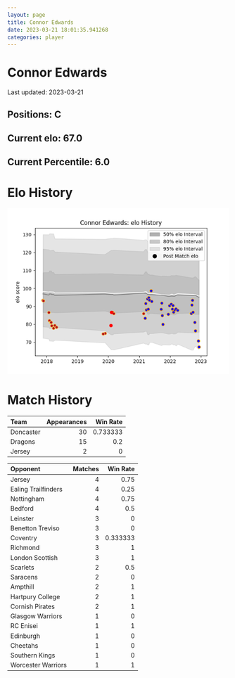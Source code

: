 ```yaml
---  
layout: page  
title: Connor Edwards  
date: 2023-03-21 18:01:35.941268  
categories: player  
---
```

# Connor Edwards


Last updated: 2023-03-21
## Positions: C

## Current elo: 67.0

## Current Percentile: 6.0

# Elo History


![elo history](history_ConnorEdwards.png)
# Match History


| Team      |   Appearances |   Win Rate |
|:----------|--------------:|-----------:|
| Doncaster |            30 |   0.733333 |
| Dragons   |            15 |   0.2      |
| Jersey    |             2 |   0        |

| Opponent            |   Matches |   Win Rate |
|:--------------------|----------:|-----------:|
| Jersey              |         4 |   0.75     |
| Ealing Trailfinders |         4 |   0.25     |
| Nottingham          |         4 |   0.75     |
| Bedford             |         4 |   0.5      |
| Leinster            |         3 |   0        |
| Benetton Treviso    |         3 |   0        |
| Coventry            |         3 |   0.333333 |
| Richmond            |         3 |   1        |
| London Scottish     |         3 |   1        |
| Scarlets            |         2 |   0.5      |
| Saracens            |         2 |   0        |
| Ampthill            |         2 |   1        |
| Hartpury College    |         2 |   1        |
| Cornish Pirates     |         2 |   1        |
| Glasgow Warriors    |         1 |   0        |
| RC Enisei           |         1 |   1        |
| Edinburgh           |         1 |   0        |
| Cheetahs            |         1 |   0        |
| Southern Kings      |         1 |   0        |
| Worcester Warriors  |         1 |   1        |